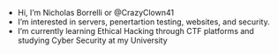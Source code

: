- Hi, I’m Nicholas Borrelli or @CrazyClown41
- I’m interested in servers, penertartion testing, websites, and security.
- I’m currently learning Ethical Hacking through CTF platforms and studying Cyber Security at my University

<!---
CrazyClown41/CrazyClown41 is a ✨ special ✨ repository because its `README.md` (this file) appears on your GitHub profile.
You can click the Preview link to take a look at your changes.
--->
